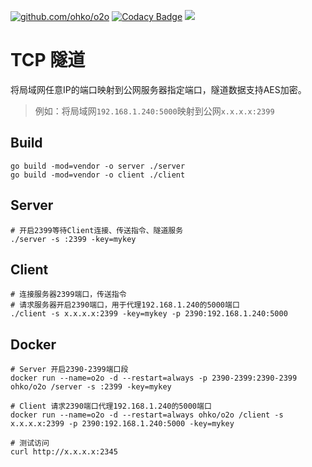 [![github.com/ohko/o2o](https://goreportcard.com/badge/github.com/ohko/o2o)](https://goreportcard.com/report/github.com/ohko/o2o)
[![Codacy Badge](https://api.codacy.com/project/badge/Grade/5379c3c2746a42338a2bfaabe40a53d2)](https://www.codacy.com/app/ohko/o2o?utm_source=github.com&amp;utm_medium=referral&amp;utm_content=ohko/o2o&amp;utm_campaign=Badge_Grade)
[![](https://images.microbadger.com/badges/image/ohko/o2o.svg)](https://microbadger.com/images/ohko/o2o "Get your own image badge on microbadger.com")

# TCP 隧道
将局域网任意IP的端口映射到公网服务器指定端口，隧道数据支持AES加密。
> 例如：将局域网`192.168.1.240:5000`映射到公网`x.x.x.x:2399`

## Build
```shell
go build -mod=vendor -o server ./server
go build -mod=vendor -o client ./client
```

## Server
```shell
# 开启2399等待Client连接、传送指令、隧道服务
./server -s :2399 -key=mykey
```

## Client
```shell
# 连接服务器2399端口，传送指令
# 请求服务器开启2390端口，用于代理192.168.1.240的5000端口
./client -s x.x.x.x:2399 -key=mykey -p 2390:192.168.1.240:5000
```

## Docker
```shell
# Server 开启2390-2399端口段
docker run --name=o2o -d --restart=always -p 2390-2399:2390-2399 ohko/o2o /server -s :2399 -key=mykey

# Client 请求2390端口代理192.168.1.240的5000端口
docker run --name=o2o -d --restart=always ohko/o2o /client -s x.x.x.x:2399 -p 2390:192.168.1.240:5000 -key=mykey

# 测试访问
curl http://x.x.x.x:2345
```

